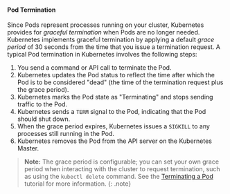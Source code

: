 ---
---

#### <a name="pod-termination"></a> Pod Termination

Since Pods represent processes running on your cluster, Kubernetes provides for *graceful termination* when Pods are no longer needed. Kubernetes implements graceful termination by applying a default *grace period* of 30 seconds from the time that you issue a termination request. A typical Pod termination in Kubernetes involves the following steps:

1. You send a command or API call to terminate the Pod.
1. Kubernetes updates the Pod status to reflect the time after which the Pod is to be considered "dead" (the time of the termination request plus the grace period).
1. Kubernetes marks the Pod state as "Terminating" and stops sending traffic to the Pod.
1. Kubernetes sends a `TERM` signal to the Pod, indicating that the Pod should shut down.
1. When the grace period expires, Kubernetes issues a `SIGKILL` to any processes still running in the Pod.
1. Kubernetes removes the Pod from the API server on the Kubernetes Master.

> **Note:** The grace period is configurable; you can set your own grace period when interacting with the cluster to request termination, such as using the `kubectl delete` command. See the [Terminating a Pod]() tutorial for more information.
{: .note}
